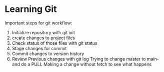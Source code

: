 # Learning Git
Important steps for git workflow:

1. Initialize repository with git init
2. create changes to project files
3. Check status of those files with git status
4. Stage changes for commit
5. Commit changes to version history
6. Review Previous changes with git log 
Trying to change master to main- and do a PULL
Making a change without fetch to see what happens
